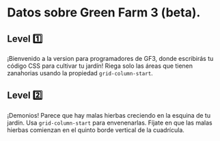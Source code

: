 # Datos sobre Green Farm 3 (beta).

## Level 1️⃣

¡Bienvenido a la version para programadores de GF3, donde escribirás tu código CSS para cultivar tu jardín! Riega solo las áreas que tienen zanahorias usando la propiedad `grid-column-start`.

## Level 2️⃣

¡Demonios! Parece que hay malas hierbas creciendo en la esquina de tu jardín. Usa `grid-column-start` para envenenarlas. Fíjate en que las malas hierbas comienzan en el quinto borde vertical de la cuadrícula.